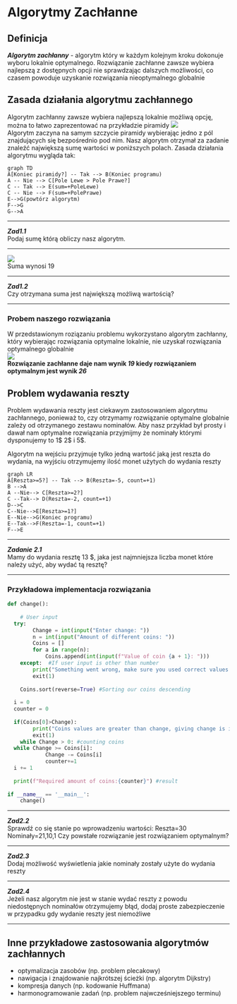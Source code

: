 ﻿# Algorytmy Zachłanne
## Definicja
***Algorytm zachłanny*** - algorytm który w każdym kolejnym kroku dokonuje wyboru lokalnie optymalnego. Rozwiązanie zachłanne zawsze wybiera najlepszą z dostępnych opcji nie sprawdzając dalszych możliwości, co czasem powoduje uzyskanie rozwiązania nieoptymalnego globalnie
## Zasada działania algorytmu zachłannego
Algorytm zachłanny zawsze wybiera najlepszą lokalnie możliwą opcję, można to łatwo zaprezentować na przykładzie piramidy
![](https://cdn.discordapp.com/attachments/1047076190063697940/1310674267008143480/1004.p1.png?ex=67461408&is=6744c288&hm=16ff1b4f54bb0ea1b17110f1693cc78062400b183d5728dbf971ec71ec52c2e6&)  
Algorytm zaczyna na samym szczycie piramidy wybierając jedno z pól znajdujących się bezpośrednio pod nim. Nasz algorytm otrzymał za zadanie znaleźć największą sumę wartości w poniższych polach. Zasada działania algorytmu wygląda tak:
```mermaid
graph TD
A[Koniec piramidy?] -- Tak --> B(Koniec programu)
A -- Nie --> C[Pole Lewe > Pole Prawe?]
C -- Tak --> E(sum=+PoleLewe)
C -- Nie --> F(sum=+PolePrawe)
E-->G(powtórz algorytm)
F-->G
G-->A
```
***
***Zad1.1***  
Podaj sumę którą obliczy nasz algorytm.
***
![](https://cdn.discordapp.com/attachments/1047076190063697940/1310674468229615658/1004.p6-removebg-preview.png?ex=67461438&is=6744c2b8&hm=700a1364a0eb5a7056577ca54e3e803c267be945678d300850dfefee199b2ef4&)  
Suma wynosi 19
***
***Zad1.2***  
Czy otrzymana suma jest największą możliwą wartością?
***
### Probem naszego rozwiązania
W przedstawionym roziązaniu problemu wykorzystano algorytm zachłanny, który wybierając rozwiązania optymalne lokalnie, nie uzyskał rozwiązania optymalnego globalnie  
![](https://cdn.discordapp.com/attachments/1047076190063697940/1310677103683043328/1004.p7.png?ex=674616ac&is=6744c52c&hm=4ac9b489b79b350f2bc4ec244ce77dd57cbb19d0fe93d531f2de6128f57a269c&)  
**Rozwiązanie zachłanne daje nam wynik *19* kiedy rozwiązaniem optymalnym jest wynik *26***

## Problem wydawania reszty
Problem wydawania reszty jest ciekawym zastosowaniem algorytmu zachłannego, ponieważ to, czy otrzymamy rozwiązanie optymalne globalnie zależy od otrzymanego zestawu nominałów. Aby nasz przykład był prosty i dawał nam optymalne rozwiązania przyjmijmy że nominały którymi dysponujemy to 1$ 2$ i 5$.

Algorytm na wejściu przyjmuje tylko jedną wartość jaką jest reszta do wydania, na wyjściu otrzymujemy ilość monet użytych do wydania reszty
```mermaid
graph LR
A[Reszta>=5?] -- Tak --> B(Reszta=-5, count=+1)
B -->A
A --Nie--> C[Reszta>=2?]
C --Tak--> D(Reszta=-2, count=+1)
D-->C
C--Nie-->E[Reszta>=1?]
E--Nie-->G(Koniec programu)
E--Tak-->F(Reszta=-1, count=+1)
F-->E

```
 ***
***Zadanie 2.1***  
Mamy do wydania resztę 13 $, jaka jest najmniejsza liczba monet które należy użyć, aby wydać tą resztę?
***
### Przykładowa implementacja rozwiązania
```python
def change():  
  
    # User input  
  try:  
        Change = int(input("Enter change: "))  
        n = int(input("Amount of different coins: "))  
        Coins = []  
        for a in range(n):  
            Coins.append(int(input(f"Value of coin {a + 1}: ")))  
    except:  #If user input is other than number
        print("Something went wrong, make sure you used correct values and try again")  
        exit(1)  
  
    Coins.sort(reverse=True) #Sorting our coins descending
  
  i = 0  
  counter = 0  
  
  if(Coins[0]>Change):
        print("Coins values are greater than change, giving change is impossible")  
        exit(1)  
    while Change > 0: #counting coins  
  while Change >= Coins[i]:  
            Change -= Coins[i]  
            counter+=1  
  i += 1  
  
  print(f"Required amount of coins:{counter}") #result  
  
if __name__ == '__main__':  
    change()
```
***
***Zad2.2***  
Sprawdź co się stanie po wprowadzeniu wartości:
Reszta=30
Nominały=21,10,1
Czy powstałe rozwiązanie jest rozwiązaniem optymalnym?
***
***Zad2.3***  
Dodaj możliwość wyświetlenia jakie nominały zostały użyte do wydania reszty
***
***Zad2.4***  
Jeżeli nasz algorytm nie jest w stanie wydać reszty z powodu niedostępnych nominałów otrzymujemy błąd, dodaj proste zabezpieczenie w przypadku gdy wydanie reszty jest niemożliwe
***
## Inne przykładowe zastosowania algorytmów zachłannych

- optymalizacja zasobów (np. problem plecakowy)  
-   nawigacja i znajdowanie najkrótszej ścieżki (np. algorytm Dijkstry)  
-   kompresja danych (np. kodowanie Huffmana)  
-   harmonogramowanie zadań (np. problem najwcześniejszego terminu)  

